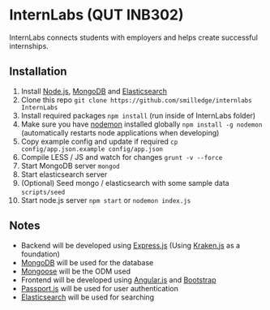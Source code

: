 InternLabs (QUT INB302)
==========

InternLabs connects students with employers and helps create successful internships.


## Installation
1. Install [Node.js](http://nodejs.org/), [MongoDB](https://www.mongodb.org/) and [Elasticsearch](http://www.elasticsearch.org/)
2. Clone this repo `git clone https://github.com/smilledge/internlabs InternLabs`
3. Install required packages `npm install` (run inside of InternLabs folder)
4. Make sure you have [nodemon](https://github.com/remy/nodemon) installed globally `npm install -g nodemon` (automatically restarts node applications when developing)
5. Copy example config and update if required `cp config/app.json.example config/app.json`
6. Compile LESS / JS and watch for changes `grunt -v --force`
8. Start MongoDB server `mongod`
9. Start elasticsearch server
10. (Optional) Seed mongo / elasticsearch with some sample data `scripts/seed`
11. Start node.js server `npm start` or `nodemon index.js`



## Notes
 - Backend will be developed using [Express.js](http://expressjs.com/) (Using [Kraken.js](http://krakenjs.com/) as a foundation)
 - [MongoDB](https://www.mongodb.org/) will be used for the database
 - [Mongoose](http://mongoosejs.com/) will be the ODM used 
 - Frontend will be developed using [Angular.js](http://angularjs.org/) and [Bootstrap](http://getbootstrap.com/)
 - [Passport.js](http://passportjs.org/) will be used for user authentication 
 - [Elasticsearch](http://www.elasticsearch.org/) will be used for searching